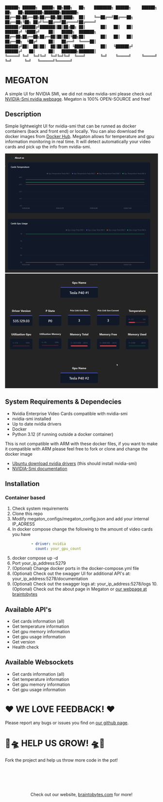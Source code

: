 
```
██████╗ ██████╗  █████╗ ██╗███╗   ██╗    ████████╗ ██████╗     ██████╗ ██╗   ██╗████████╗███████╗███████╗
██╔══██╗██╔══██╗██╔══██╗██║████╗  ██║    ╚══██╔══╝██╔═══██╗    ██╔══██╗╚██╗ ██╔╝╚══██╔══╝██╔════╝██╔════╝
██████╔╝██████╔╝███████║██║██╔██╗ ██║       ██║   ██║   ██║    ██████╔╝ ╚████╔╝    ██║   █████╗  ███████╗
██╔══██╗██╔══██╗██╔══██║██║██║╚██╗██║       ██║   ██║   ██║    ██╔══██╗  ╚██╔╝     ██║   ██╔══╝  ╚════██║
██████╔╝██║  ██║██║  ██║██║██║ ╚████║       ██║   ╚██████╔╝    ██████╔╝   ██║      ██║   ███████╗███████║
╚═════╝ ╚═╝  ╚═╝╚═╝  ╚═╝╚═╝╚═╝  ╚═══╝       ╚═╝    ╚═════╝     ╚═════╝    ╚═╝      ╚═╝   ╚══════╝╚══════╝
```

# MEGATON


A simple UI for NVIDIA SMI, we did not make nvidia-smi please check out [NVIDIA-Smi nvidia webpage](https://developer.nvidia.com/nvidia-system-management-interface). Megaton is 100% OPEN-SOURCE and free!

## Description

Simple lightweight UI for nvidia-smi that can be runned as docker containers (back and front end) or locally. You can also download the docker images from [Docker Hub](docker.io). Megaton allows for temperature and gpu information monitoring in real time. It will detect automatically your video cards and pick up the info from nvidia-smi.

![Readme image 1](https://github.com/BraintoByte/Megaton/blob/master/readme_images/readme_image_1.png)
![Readme image 2](https://github.com/BraintoByte/Megaton/blob/master/readme_images/readme_image_2.png)


## System Requirements & Dependecies

- Nvidia Enterprise Video Cards compatible with nvidia-smi
- nvidia-smi installed
- Up to date nvidia drivers
- Docker
- Python 3.12 (if running outside a docker container)

This is not compatible with ARM with these docker files, if you want to make it compatible with ARM please feel free to fork or clone and change the docker image

- [Ubuntu download nvidia drivers](https://ubuntu.com/server/docs/nvidia-drivers-installation) (this should install nvidia-smi)
- [NVIDIA-Smi documentation](https://developer.nvidia.com/nvidia-system-management-interface)

## Installation


### Container based

1. Check system requirements
2. Clone this repo
3. Modify megaton_configs/megaton_config.json and add your internal IP_ADRESS
4. In docker compose change the following to the amount of video cards you have
```yaml
            - driver: nvidia
              count: your_gpu_count
```
5. docker compose up -d
6. Port your_ip_address:5279
7. (Optional) Change docker ports in the docker-compose.yml file
8. (Optional) Check out the swagger UI for additional API's at: your_ip_address:5278/documentation
9. (Optional) Check out the swagger logs at: your_ip_address:5278/logs
10.(Optional) Check out the about page in Megaton or [our webpage at braintobytes](https://www.braintobytes.com)

## Available API's

- Get cards information (all)
- Get temperature information
- Get gpu memory information
- Get gpu usage information
- Get version
- Health check

## Available Websockets

- Get cards information (all)
- Get temperature information
- Get gpu memory information
- Get gpu usage information

# ❤️ WE LOVE FEEDBACK! ❤️
Please report any bugs or issues you find on [our github page](https://github.com/BraintoByte/Megaton).

# 🧠🛸 HELP US GROW! 🛸🧠
Fork the project and help us throw more code in the pot!

<br />
<br />
<br />
<br />
<p align="center">
  Check out our website, 
  <a href="https://www.braintobytes.com/">braintobytes.com</a>
  for more!
</p>
